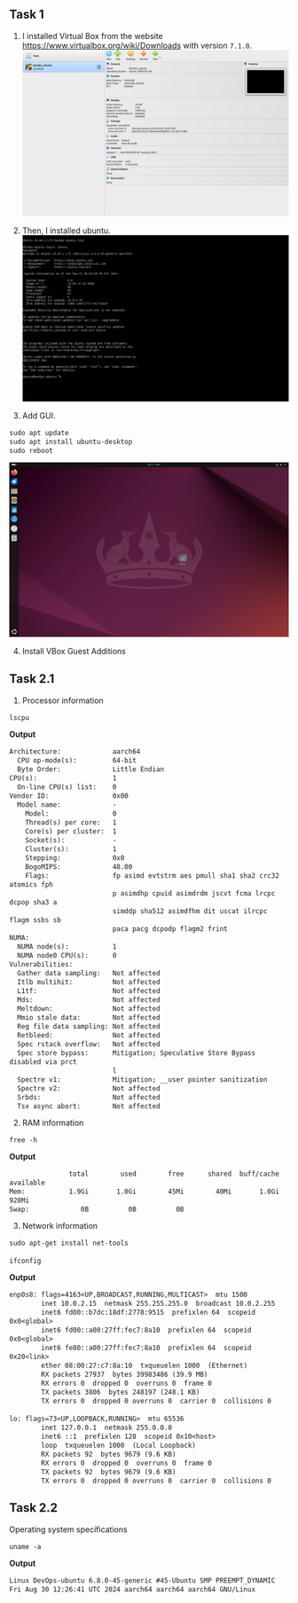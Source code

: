 ## Task 1

1. I installed Virtual Box from the website https://www.virtualbox.org/wiki/Downloads with version `7.1.0`.
   ![alt text](./virtual_box.png)

2. Then, I installed ubuntu.
   ![alt text](./ubuntu.png)

3. Add GUI.

```
sudo apt update
sudo apt install ubuntu-desktop
sudo reboot
```

![alt text](./ubuntu_gui.png)

4. Install VBox Guest Additions

## Task 2.1

1. Processor information

```
lscpu
```

**Output**

```
Architecture:             aarch64
  CPU op-mode(s):         64-bit
  Byte Order:             Little Endian
CPU(s):                   1
  On-line CPU(s) list:    0
Vendor ID:                0x00
  Model name:             -
    Model:                0
    Thread(s) per core:   1
    Core(s) per cluster:  1
    Socket(s):            -
    Cluster(s):           1
    Stepping:             0x0
    BogoMIPS:             48.00
    Flags:                fp asimd evtstrm aes pmull sha1 sha2 crc32 atomics fph
                          p asimdhp cpuid asimdrdm jscvt fcma lrcpc dcpop sha3 a
                          simddp sha512 asimdfhm dit uscat ilrcpc flagm ssbs sb
                          paca pacg dcpodp flagm2 frint
NUMA:
  NUMA node(s):           1
  NUMA node0 CPU(s):      0
Vulnerabilities:
  Gather data sampling:   Not affected
  Itlb multihit:          Not affected
  L1tf:                   Not affected
  Mds:                    Not affected
  Meltdown:               Not affected
  Mmio stale data:        Not affected
  Reg file data sampling: Not affected
  Retbleed:               Not affected
  Spec rstack overflow:   Not affected
  Spec store bypass:      Mitigation; Speculative Store Bypass disabled via prct
                          l
  Spectre v1:             Mitigation; __user pointer sanitization
  Spectre v2:             Not affected
  Srbds:                  Not affected
  Tsx async abort:        Not affected
```

2. RAM information

```
free -h
```

**Output**

```
               total        used        free      shared  buff/cache   available
Mem:           1.9Gi       1.0Gi        45Mi        40Mi       1.0Gi       928Mi
Swap:             0B          0B          0B
```

3. Network information

```
sudo apt-get install net-tools

ifconfig
```

**Output**

```
enp0s8: flags=4163<UP,BROADCAST,RUNNING,MULTICAST>  mtu 1500
        inet 10.0.2.15  netmask 255.255.255.0  broadcast 10.0.2.255
        inet6 fd00::b7dc:18df:2778:9515  prefixlen 64  scopeid 0x0<global>
        inet6 fd00::a00:27ff:fec7:8a10  prefixlen 64  scopeid 0x0<global>
        inet6 fe80::a00:27ff:fec7:8a10  prefixlen 64  scopeid 0x20<link>
        ether 08:00:27:c7:8a:10  txqueuelen 1000  (Ethernet)
        RX packets 27937  bytes 39983486 (39.9 MB)
        RX errors 0  dropped 0  overruns 0  frame 0
        TX packets 3806  bytes 248197 (248.1 KB)
        TX errors 0  dropped 0 overruns 0  carrier 0  collisions 0

lo: flags=73<UP,LOOPBACK,RUNNING>  mtu 65536
        inet 127.0.0.1  netmask 255.0.0.0
        inet6 ::1  prefixlen 128  scopeid 0x10<host>
        loop  txqueuelen 1000  (Local Loopback)
        RX packets 92  bytes 9679 (9.6 KB)
        RX errors 0  dropped 0  overruns 0  frame 0
        TX packets 92  bytes 9679 (9.6 KB)
        TX errors 0  dropped 0 overruns 0  carrier 0  collisions 0
```

## Task 2.2

Operating system specifications

```
uname -a
```

**Output**

```
Linux DevOps-ubuntu 6.8.0-45-generic #45-Ubuntu SMP PREEMPT_DYNAMIC Fri Aug 30 12:26:41 UTC 2024 aarch64 aarch64 aarch64 GNU/Linux
```
